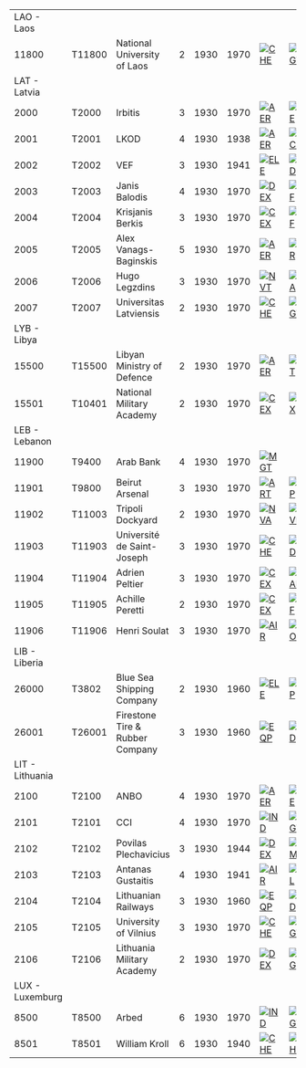 |                 |        |                                 |     |      |      |                                                                                                  |                                                                                                  |                                                                                            |                                                                                            |                                                                                            |
|-----------------|--------|---------------------------------|-----|------|------|--------------------------------------------------------------------------------------------------|--------------------------------------------------------------------------------------------------|--------------------------------------------------------------------------------------------|--------------------------------------------------------------------------------------------|--------------------------------------------------------------------------------------------|
| LAO - Laos      |        |                                 |     |      |      |                                                                                                  |                                                                                                  |                                                                                            |                                                                                            |                                                                                            |
| 11800           | T11800 | National University of Laos     | 2   | 1930 | 1970 | [![CHE](/images/1/19/Chemistry.png)](/wiki/File:Chemistry.png "CHE")                             | [![MGT](/images/c/c7/Management.png)](/wiki/File:Management.png "MGT")                           | [![MTH](/images/7/79/Mathematics.png)](/wiki/File:Mathematics.png "MTH")                   | [![MCH](/images/a/a1/Mechanics.png)](/wiki/File:Mechanics.png "MCH")                       |                                                                                            |
| LAT - Latvia    |        |                                 |     |      |      |                                                                                                  |                                                                                                  |                                                                                            |                                                                                            |                                                                                            |
| 2000            | T2000  | Irbitis                         | 3   | 1930 | 1970 | [![AER](/images/a/a1/Aeronautics.png)](/wiki/File:Aeronautics.png "AER")                         | [![ELE](/images/d/dd/Electronics.png)](/wiki/File:Electronics.png "ELE")                         | [![TEC](/images/9/9d/Technical_efficiency.png)](/wiki/File:Technical_efficiency.png "TEC") |                                                                                            |                                                                                            |
| 2001            | T2001  | LKOD                            | 4   | 1930 | 1938 | [![AER](/images/a/a1/Aeronautics.png)](/wiki/File:Aeronautics.png "AER")                         | [![MCH](/images/a/a1/Mechanics.png)](/wiki/File:Mechanics.png "MCH")                             | [![NVE](/images/0/09/Naval_engineering.png)](/wiki/File:Naval_engineering.png "NVE")       |                                                                                            |                                                                                            |
| 2002            | T2002  | VEF                             | 3   | 1930 | 1941 | [![ELE](/images/d/dd/Electronics.png)](/wiki/File:Electronics.png "ELE")                         | [![IND](/images/7/79/Industrial_engineering.png)](/wiki/File:Industrial_engineering.png "IND")   | [![MGT](/images/c/c7/Management.png)](/wiki/File:Management.png "MGT")                     | [![MCH](/images/a/a1/Mechanics.png)](/wiki/File:Mechanics.png "MCH")                       |                                                                                            |
| 2003            | T2003  | Janis Balodis                   | 4   | 1930 | 1970 | [![DEX](/images/0/0d/Decentralized_execution.png)](/wiki/File:Decentralized_execution.png "DEX") | [![INF](/images/b/be/Infantry_focus.png)](/wiki/File:Infantry_focus.png "INF")                   | [![SMT](/images/2/2f/Small_unit_tactics.png)](/wiki/File:Small_unit_tactics.png "SMT")     |                                                                                            |                                                                                            |
| 2004            | T2004  | Krisjanis Berkis                | 3   | 1930 | 1970 | [![CEX](/images/b/bc/Centralized_execution.png)](/wiki/File:Centralized_execution.png "CEX")     | [![INF](/images/b/be/Infantry_focus.png)](/wiki/File:Infantry_focus.png "INF")                   | [![TRA](/images/b/b1/Training.png)](/wiki/File:Training.png "TRA")                         |                                                                                            |                                                                                            |
| 2005            | T2005  | Alex Vanags-Baginskis           | 5   | 1930 | 1970 | [![AER](/images/a/a1/Aeronautics.png)](/wiki/File:Aeronautics.png "AER")                         | [![AIR](/images/8/87/Aircraft_testing.png)](/wiki/File:Aircraft_testing.png "AIR")               | [![BOM](/images/2/26/Bomber_tactics.png)](/wiki/File:Bomber_tactics.png "BOM")             |                                                                                            |                                                                                            |
| 2006            | T2006  | Hugo Legzdins                   | 3   | 1930 | 1970 | [![NVT](/images/1/10/Naval_training.png)](/wiki/File:Naval_training.png "NVT")                   | [![SEA](/images/2/22/Seamanship.png)](/wiki/File:Seamanship.png "SEA")                           | [![SUB](/images/6/61/Submarine_tactics.png)](/wiki/File:Submarine_tactics.png "SUB")       |                                                                                            |                                                                                            |
| 2007            | T2007  | Universitas Latviensis          | 2   | 1930 | 1970 | [![CHE](/images/1/19/Chemistry.png)](/wiki/File:Chemistry.png "CHE")                             | [![MGT](/images/c/c7/Management.png)](/wiki/File:Management.png "MGT")                           | [![MCH](/images/a/a1/Mechanics.png)](/wiki/File:Mechanics.png "MCH")                       |                                                                                            |                                                                                            |
| LYB - Libya     |        |                                 |     |      |      |                                                                                                  |                                                                                                  |                                                                                            |                                                                                            |                                                                                            |
| 15500           | T15500 | Libyan Ministry of Defence      | 2   | 1930 | 1970 | [![AER](/images/a/a1/Aeronautics.png)](/wiki/File:Aeronautics.png "AER")                         | [![ART](/images/d/d8/Artillery.png)](/wiki/File:Artillery.png "ART")                             | [![ELE](/images/d/dd/Electronics.png)](/wiki/File:Electronics.png "ELE")                   | [![EQP](/images/2/20/General_equipment.png)](/wiki/File:General_equipment.png "EQP")       | [![MCH](/images/a/a1/Mechanics.png)](/wiki/File:Mechanics.png "MCH")                       |
| 15501           | T10401 | National Military Academy       | 2   | 1930 | 1970 | [![CEX](/images/b/bc/Centralized_execution.png)](/wiki/File:Centralized_execution.png "CEX")     | [![DEX](/images/0/0d/Decentralized_execution.png)](/wiki/File:Decentralized_execution.png "DEX") | [![LGT](/images/1/1d/Large_unit_tactics.png)](/wiki/File:Large_unit_tactics.png "LGT")     | [![SMT](/images/2/2f/Small_unit_tactics.png)](/wiki/File:Small_unit_tactics.png "SMT")     |                                                                                            |
| LEB - Lebanon   |        |                                 |     |      |      |                                                                                                  |                                                                                                  |                                                                                            |                                                                                            |                                                                                            |
| 11900           | T9400  | Arab Bank                       | 4   | 1930 | 1970 | [![MGT](/images/c/c7/Management.png)](/wiki/File:Management.png "MGT")                           |                                                                                                  |                                                                                            |                                                                                            |                                                                                            |
| 11901           | T9800  | Beirut Arsenal                  | 3   | 1930 | 1970 | [![ART](/images/d/d8/Artillery.png)](/wiki/File:Artillery.png "ART")                             | [![EQP](/images/2/20/General_equipment.png)](/wiki/File:General_equipment.png "EQP")             | [![MCH](/images/a/a1/Mechanics.png)](/wiki/File:Mechanics.png "MCH")                       |                                                                                            |                                                                                            |
| 11902           | T11003 | Tripoli Dockyard                | 2   | 1930 | 1970 | [![NVA](/images/e/ea/Naval_artillery.png)](/wiki/File:Naval_artillery.png "NVA")                 | [![NVE](/images/0/09/Naval_engineering.png)](/wiki/File:Naval_engineering.png "NVE")             | [![TEC](/images/9/9d/Technical_efficiency.png)](/wiki/File:Technical_efficiency.png "TEC") |                                                                                            |                                                                                            |
| 11903           | T11903 | Université de Saint-Joseph      | 3   | 1930 | 1970 | [![CHE](/images/1/19/Chemistry.png)](/wiki/File:Chemistry.png "CHE")                             | [![IND](/images/7/79/Industrial_engineering.png)](/wiki/File:Industrial_engineering.png "IND")   | [![MGT](/images/c/c7/Management.png)](/wiki/File:Management.png "MGT")                     | [![MTH](/images/7/79/Mathematics.png)](/wiki/File:Mathematics.png "MTH")                   |                                                                                            |
| 11904           | T11904 | Adrien Peltier                  | 3   | 1930 | 1970 | [![CEX](/images/b/bc/Centralized_execution.png)](/wiki/File:Centralized_execution.png "CEX")     | [![CAF](/images/f/f8/Combined_arms_focus.png)](/wiki/File:Combined_arms_focus.png "CAF")         | [![CRG](/images/3/38/Individual_courage.png)](/wiki/File:Individual_courage.png "CRG")     | [![INF](/images/b/be/Infantry_focus.png)](/wiki/File:Infantry_focus.png "INF")             | [![LGT](/images/1/1d/Large_unit_tactics.png)](/wiki/File:Large_unit_tactics.png "LGT")     |
| 11905           | T11905 | Achille Peretti                 | 2   | 1930 | 1970 | [![CEX](/images/b/bc/Centralized_execution.png)](/wiki/File:Centralized_execution.png "CEX")     | [![LTF](/images/e/e7/Large_taskforce_tactics.png)](/wiki/File:Large_taskforce_tactics.png "LTF") | [![NVT](/images/1/10/Naval_training.png)](/wiki/File:Naval_training.png "NVT")             | [![SEA](/images/2/22/Seamanship.png)](/wiki/File:Seamanship.png "SEA")                     |                                                                                            |
| 11906           | T11906 | Henri Soulat                    | 3   | 1930 | 1970 | [![AIR](/images/8/87/Aircraft_testing.png)](/wiki/File:Aircraft_testing.png "AIR")               | [![BOM](/images/2/26/Bomber_tactics.png)](/wiki/File:Bomber_tactics.png "BOM")                   | [![FTR](/images/8/8a/Fighter_tactics.png)](/wiki/File:Fighter_tactics.png "FTR")           | [![PIL](/images/6/6b/Piloting.png)](/wiki/File:Piloting.png "PIL")                         |                                                                                            |
| LIB - Liberia   |        |                                 |     |      |      |                                                                                                  |                                                                                                  |                                                                                            |                                                                                            |                                                                                            |
| 26000           | T3802  | Blue Sea Shipping Company       | 2   | 1930 | 1960 | [![ELE](/images/d/dd/Electronics.png)](/wiki/File:Electronics.png "ELE")                         | [![EQP](/images/2/20/General_equipment.png)](/wiki/File:General_equipment.png "EQP")             | [![MCH](/images/a/a1/Mechanics.png)](/wiki/File:Mechanics.png "MCH")                       | [![NVE](/images/0/09/Naval_engineering.png)](/wiki/File:Naval_engineering.png "NVE")       | [![SEA](/images/2/22/Seamanship.png)](/wiki/File:Seamanship.png "SEA")                     |
| 26001           | T26001 | Firestone Tire & Rubber Company | 3   | 1930 | 1960 | [![EQP](/images/2/20/General_equipment.png)](/wiki/File:General_equipment.png "EQP")             | [![IND](/images/7/79/Industrial_engineering.png)](/wiki/File:Industrial_engineering.png "IND")   | [![MGT](/images/c/c7/Management.png)](/wiki/File:Management.png "MGT")                     | [![MCH](/images/a/a1/Mechanics.png)](/wiki/File:Mechanics.png "MCH")                       | [![TEC](/images/9/9d/Technical_efficiency.png)](/wiki/File:Technical_efficiency.png "TEC") |
| LIT - Lithuania |        |                                 |     |      |      |                                                                                                  |                                                                                                  |                                                                                            |                                                                                            |                                                                                            |
| 2100            | T2100  | ANBO                            | 4   | 1930 | 1970 | [![AER](/images/a/a1/Aeronautics.png)](/wiki/File:Aeronautics.png "AER")                         | [![ELE](/images/d/dd/Electronics.png)](/wiki/File:Electronics.png "ELE")                         | [![MCH](/images/a/a1/Mechanics.png)](/wiki/File:Mechanics.png "MCH")                       |                                                                                            |                                                                                            |
| 2101            | T2101  | CCI                             | 4   | 1930 | 1970 | [![IND](/images/7/79/Industrial_engineering.png)](/wiki/File:Industrial_engineering.png "IND")   | [![MGT](/images/c/c7/Management.png)](/wiki/File:Management.png "MGT")                           | [![MCH](/images/a/a1/Mechanics.png)](/wiki/File:Mechanics.png "MCH")                       | [![TEC](/images/9/9d/Technical_efficiency.png)](/wiki/File:Technical_efficiency.png "TEC") |                                                                                            |
| 2102            | T2102  | Povilas Plechavicius            | 3   | 1930 | 1944 | [![DEX](/images/0/0d/Decentralized_execution.png)](/wiki/File:Decentralized_execution.png "DEX") | [![SMT](/images/2/2f/Small_unit_tactics.png)](/wiki/File:Small_unit_tactics.png "SMT")           | [![TRA](/images/b/b1/Training.png)](/wiki/File:Training.png "TRA")                         |                                                                                            |                                                                                            |
| 2103            | T2103  | Antanas Gustaitis               | 4   | 1930 | 1941 | [![AIR](/images/8/87/Aircraft_testing.png)](/wiki/File:Aircraft_testing.png "AIR")               | [![PIL](/images/6/6b/Piloting.png)](/wiki/File:Piloting.png "PIL")                               |                                                                                            |                                                                                            |                                                                                            |
| 2104            | T2104  | Lithuanian Railways             | 3   | 1930 | 1960 | [![EQP](/images/2/20/General_equipment.png)](/wiki/File:General_equipment.png "EQP")             | [![IND](/images/7/79/Industrial_engineering.png)](/wiki/File:Industrial_engineering.png "IND")   | [![MGT](/images/c/c7/Management.png)](/wiki/File:Management.png "MGT")                     | [![MCH](/images/a/a1/Mechanics.png)](/wiki/File:Mechanics.png "MCH")                       |                                                                                            |
| 2105            | T2105  | University of Vilnius           | 3   | 1930 | 1970 | [![CHE](/images/1/19/Chemistry.png)](/wiki/File:Chemistry.png "CHE")                             | [![MGT](/images/c/c7/Management.png)](/wiki/File:Management.png "MGT")                           | [![MCH](/images/a/a1/Mechanics.png)](/wiki/File:Mechanics.png "MCH")                       |                                                                                            |                                                                                            |
| 2106            | T2106  | Lithuania Military Academy      | 2   | 1930 | 1970 | [![DEX](/images/0/0d/Decentralized_execution.png)](/wiki/File:Decentralized_execution.png "DEX") | [![CRG](/images/3/38/Individual_courage.png)](/wiki/File:Individual_courage.png "CRG")           | [![SMT](/images/2/2f/Small_unit_tactics.png)](/wiki/File:Small_unit_tactics.png "SMT")     | [![TRA](/images/b/b1/Training.png)](/wiki/File:Training.png "TRA")                         |                                                                                            |
| LUX - Luxemburg |        |                                 |     |      |      |                                                                                                  |                                                                                                  |                                                                                            |                                                                                            |                                                                                            |
| 8500            | T8500  | Arbed                           | 6   | 1930 | 1970 | [![IND](/images/7/79/Industrial_engineering.png)](/wiki/File:Industrial_engineering.png "IND")   | [![MGT](/images/c/c7/Management.png)](/wiki/File:Management.png "MGT")                           | [![MCH](/images/a/a1/Mechanics.png)](/wiki/File:Mechanics.png "MCH")                       |                                                                                            |                                                                                            |
| 8501            | T8501  | William Kroll                   | 6   | 1930 | 1940 | [![CHE](/images/1/19/Chemistry.png)](/wiki/File:Chemistry.png "CHE")                             | [![PHY](/images/a/a1/Nuclear_physics.png)](/wiki/File:Nuclear_physics.png "PHY")                 |                                                                                            |                                                                                            |                                                                                            |
